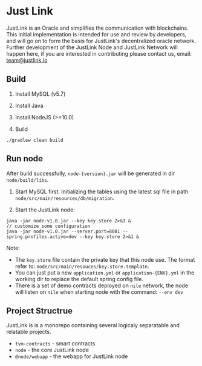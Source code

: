 # Just Link

JustLink is an Oracle and simplifies the communication with blockchains. This initial implementation is intended for use and review by developers,
and will go on to form the basis for JustLink's decentralized oracle network. Further development of the JustLink Node and JustLink Network will happen here,
if you are interested in contributing please contact us, email: team@justlink.io

## Build

1. Install MySQL (v5.7)

2. Install Java

3. Install NodeJS (>=10.0)

4. Build
```
./gradlew clean build
```

## Run node

After build successfully, `node-{version}.jar` will be generated in dir `node/build/libs`.

1. Start MySQL first. Initializing the tables using the latest sql file in path `node/src/main/resources/db/migration`.

2. Start the JustLink node:

```
java -jar node-v1.0.jar --key key.store 2>&1 &
// customize some configuration
java -jar node-v1.0.jar --server.port=8081 --spring.profiles.active=dev --key key.store 2>&1 &
```

Note:
- The `key.store` file contain the private key that this node use. The format refer to: `node/src/main/resouces/key.store.template`.
- You can just put a new `application.yml` or `application-{ENV}.yml` in the working dir to replace the default spring config file.
- There is a set of demo contracts deployed on `nile` network, the node will listen on `nile` when starting node with the command: `--env dev`

## Project Structrue

JustLink is is a monorepo containing several logicaly separatable and relatable projects.

- `tvm-contracts` - smart contracts
- `node` - the core JustLink node
- `@node/webapp` - the webapp for JustLink node

